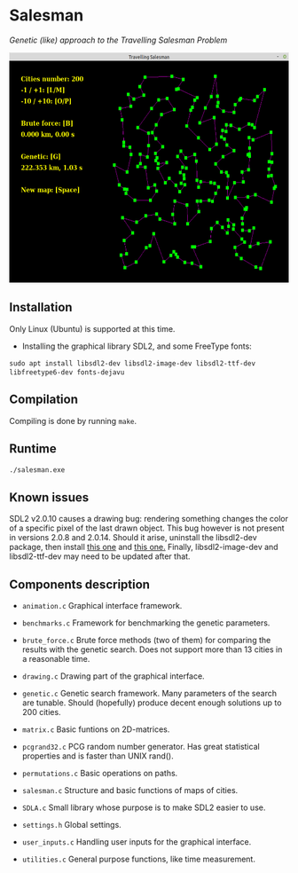 # Salesman

*Genetic (like) approach to the Travelling Salesman Problem*

<img src="img/preview.png" alt="preview" width="600" height="415">


## Installation

Only Linux (Ubuntu) is supported at this time.

* Installing the graphical library SDL2, and some FreeType fonts:

```
sudo apt install libsdl2-dev libsdl2-image-dev libsdl2-ttf-dev libfreetype6-dev fonts-dejavu
```


## Compilation

Compiling is done by running ``` make ```.


## Runtime

```
./salesman.exe
```


## Known issues

SDL2 v2.0.10 causes a drawing bug: rendering something changes the color of a specific pixel of the last drawn object. This bug however is not present in versions 2.0.8 and 2.0.14. Should it arise, uninstall the libsdl2-dev package, then install [this one](https://packages.debian.org/sid/libsdl2-2.0-0) and [this one.](https://packages.debian.org/source/sid/libsdl2) Finally, libsdl2-image-dev and libsdl2-ttf-dev may need to be updated after that.


## Components description

- ``` animation.c ``` Graphical interface framework.

- ``` benchmarks.c ``` Framework for benchmarking the genetic parameters.

- ``` brute_force.c ``` Brute force methods (two of them) for comparing the results with the genetic search.
	Does not support more than 13 cities in a reasonable time.

- ``` drawing.c ``` Drawing part of the graphical interface.

- ``` genetic.c ``` Genetic search framework. Many parameters of the search are tunable. Should (hopefully) produce
	decent enough solutions up to 200 cities.

- ``` matrix.c ``` Basic funtions on 2D-matrices.

- ``` pcgrand32.c ``` PCG random number generator. Has great statistical properties and is faster than UNIX rand().

- ``` permutations.c ``` Basic operations on paths.

- ``` salesman.c ``` Structure and basic functions of maps of cities.

- ``` SDLA.c ``` Small library whose purpose is to make SDL2 easier to use.

- ``` settings.h ``` Global settings.

- ``` user_inputs.c ``` Handling user inputs for the graphical interface.

- ``` utilities.c ``` General purpose functions, like time measurement.
